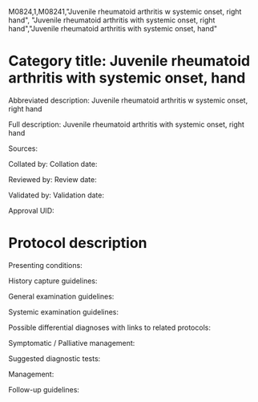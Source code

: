 M0824,1,M08241,"Juvenile rheumatoid arthritis w systemic onset, right hand", "Juvenile rheumatoid arthritis with systemic onset, right hand","Juvenile rheumatoid arthritis with systemic onset, hand"
# Category title: Juvenile rheumatoid arthritis with systemic onset, hand

Abbreviated description: Juvenile rheumatoid arthritis w systemic onset, right hand

Full description: Juvenile rheumatoid arthritis with systemic onset, right hand

Sources:

Collated by:
Collation date:

Reviewed by:
Review date:

Validated by:
Validation date:

Approval UID:

# Protocol description

Presenting conditions:

History capture guidelines:

General examination guidelines:

Systemic examination guidelines:

Possible differential diagnoses with links to related protocols:

Symptomatic / Palliative management:

Suggested diagnostic tests:

Management:

Follow-up guidelines:

